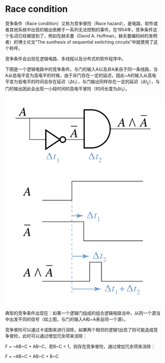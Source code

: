# Race condition

竞争条件（Race condition）又称为竞争冒险（Race hazard），是电路、软件或者其他系统中出现的输出依赖于一系列无法控制的事件。在1954年，竞争条件这个名词已经被提到了，例如在赫夫曼（David A. Huffman，赫夫曼编码树的发明者）的博士论文“The sunthesis of sequential switching circuits”中就使用了这个称呼。

竞争条件会出现在逻辑电路、多线程以及分布式的软件程序中。

下图是一个逻辑电路中的竞争条件。与门的输入A以及非A来自于同一条线路，当A从低电平变为高电平的时候，由于非门存在一定的延迟，因此~A的输入从高电平变为低电平的时间会存在延迟（$\Delta t_1$），与门输出同样存在一定的延迟（$\Delta t_2$），与门的输出因此会出现一小段时间的高电平冒险（时间长度为$\Delta t_1$）。

![avatar](./photo/race-condition.png)

典型的竞争条件出现在：如果一个逻辑门组成的组合逻辑电路当中，从同一个源当中出发不同的信号（如上图，与门的输入A和~A来自同一个源）。

竞争冒险可以通过卡诺图来进行消除，如果两个相邻的逻辑1出现了则可能造成竞争冒险，此时可以通过增加冗余项来消除：

F = ~AB~C + AB~C，若B~C = 1，则存在竞争冒险，通过增加冗余项来消除：

F = ~AB~C + AB~C + B~C
